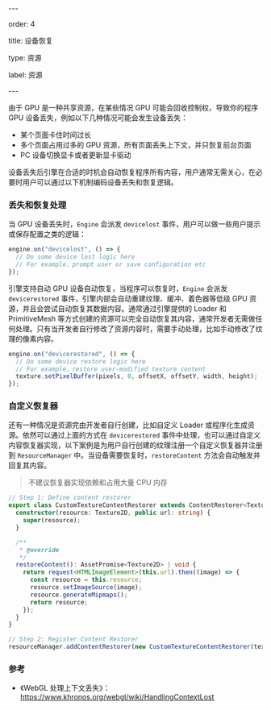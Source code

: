 \---

order: 4

title: 设备恢复

type: 资源

label: 资源

\---

由于 GPU 是一种共享资源，在某些情况 GPU 可能会回收控制权，导致你的程序 GPU 设备丢失，例如以下几种情况可能会发生设备丢失：

- 某个页面卡住时间过长
- 多个页面占用过多的 GPU 资源，所有页面丢失上下文，并只恢复前台页面
- PC 设备切换显卡或者更新显卡驱动

设备丢失后引擎在合适的时机会自动恢复程序所有内容，用户通常无需关心，在必要时用户可以通过以下机制编码设备丢失和恢复逻辑。

### 丢失和恢复处理

当 GPU 设备丢失时，`Engine` 会派发 `devicelost` 事件，用户可以做一些用户提示或保存配置之类的逻辑：

```typescript
engine.on("devicelost", () => {
  // Do some device lost logic here
  // For example，prompt user or save configuration etc
});
```



引擎支持自动 GPU 设备自动恢复，当程序可以恢复时，`Engine`  会派发 `devicerestored` 事件，引擎内部会自动重建纹理、缓冲、着色器等低级 GPU 资源，并且会尝试自动恢复其数据内容。通常通过引擎提供的 Loader 和 PrimitiveMesh 等方式创建的资源可以完全自动恢复其内容，通常开发者无需做任何处理。只有当开发者自行修改了资源内容时，需要手动处理，比如手动修改了纹理的像素内容。

```typescript
engine.on("devicerestored", () => {
  // Do some device restore logic here
  // For example，restore user-modified texture content
  texture.setPixelBuffer(pixels, 0, offsetX, offsetY, width, height);
});
```



### 自定义恢复器

还有一种情况是资源完由开发者自行创建，比如自定义 Loader 或程序化生成资源。依然可以通过上面的方式在  `devicerestored` 事件中处理，也可以通过自定义内容恢复器实现，以下案例是为用户自行创建的纹理注册一个自定义恢复器并注册到 `ResourceManager` 中。当设备需要恢复时，`restoreContent` 方法会自动触发并回复其内容。

> 不建议恢复器实现依赖和占用大量 CPU 内存

 ```typescript
 // Step 1: Define content restorer
 export class CustomTextureContentRestorer extends ContentRestorer<Texture2D> {
   constructor(resource: Texture2D, public url: string) {
     super(resource);
   }
 
   /**
    * @override
    */
   restoreContent(): AssetPromise<Texture2D> | void {
     return request<HTMLImageElement>(this.url).then((image) => {
       const resource = this.resource;
       resource.setImageSource(image);
       resource.generateMipmaps();
       return resource;
     });
   }
 } 
 
 // Step 2: Register Content Restorer
 resourceManager.addContentRestorer(new CustomTextureContentRestorer(texture, url, requestConfig));
 ```



### 参考

- 《WebGL 处理上下文丢失》：https://www.khronos.org/webgl/wiki/HandlingContextLost